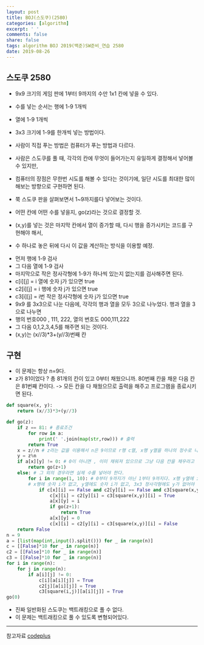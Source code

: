 ```yaml
---
layout: post
title: BOJ(스도쿠)(2580)
categories: [algorithm]
excerpt: ' '
comments: false
share: false
tags: algorithm BOJ 2019(백준)SW준비_연습 2580
date: 2019-08-26
---
```


## 스도쿠 2580

- 9x9 크기의 게임 판에 1부터 9까지의 수만 1x1 칸에 넣을 수 있다.
- 수를 넣는 순서는 행에 1-9 1개씩
- 열에 1-9 1개씩
- 3x3 크기에 1-9를 한개씩 넣는 방법이다.

- 사람이 직접 푸는 방법은 컴퓨터가 푸는 방법과 다르다.
- 사람은 스도쿠를 풀 때, 각각의 칸에 무엇이 들어가는지 유일하게 결정해서 넣어볼 수 있지만,
- 컴퓨터의 장점은 무한번 시도를 해볼 수 있다는 것이기에, 일단 시도를 최대한 많이 해보는 방향으로 구현하면 된다.
- 쭉 스도쿠 판을 살펴보면서 1~9까지를다 넣어보는 것이다.

- 어떤 칸에 어떤 수를 넣을지, go(z)라는 것으로 결정할 것.
- (x,y)를 넣는 것은 마지막 칸에서 열이 증가할 때, 다시 행을 증가시키는 코드를 구현해야 해서,
- 수 하나로 놓은 뒤에 다시 이 값을 계산하는 방식을 이용할 예정.

* 먼저 행에 1-9 검사
* 그 다음 열에 1-9 검사
* 마지막으로 작은 정사각형에 1-9가 하나씩 있는지 없는지를 검사해주면 된다.
* c[i][j] = i 열에 숫자 j가 있으면 true
* c2[i][j] = i 행에 숫자 j가 있으면 true
* c3[i][j] = i번 작은 정사각형에 숫자 j가 있으면 true
* 9x9 를 3x3으로 나눈 다음에, 각각의 행과 열을 모두 3으로 나누었다. 행과 열을 3으로 나누면
* 행의 번호000 , 111, 222, 열의 번호도 000,111,222
* 그 다음 0,1,2,3,4,5를 해주면 되는 것이다.
* (x,y)는 (x//3)\*3+(y//3)번째 칸

## 구현

- 이 문제는 항상 n=9다.
- z가 81이었다 ? 총 81개의 칸이 있고 0부터 채웠으니까. 80번째 칸을 채운 다음 칸은 81번째 칸이다. -> 모든 칸을 다 채웠으므로 출력을 해주고 프로그램을 종료시키면 된다.

```python
def square(x, y):
    return (x//3)*3+(y//3)

def go(z):
    if z == 81: # 종료조건
        for row in a:
            print(' '.join(map(str,row))) # 출력
        return True
    x = z//n # z라는 값을 이용해서 n은 9이므로 r행 c열, x행 y열을 하나의 정수로 나타냈으므로, z를 구하려면 9를 나누고 % 연산을 해줘야 x와 y를 구할수 있다.
    y = z%n
    if a[x][y] != 0: # 0이 아니면 , 이미 채워져 있으므로 그냥 다음 칸을 채우라고 한다.
        return go(z+1)
    else: # 그 외의 경우라면 실제 수를 넣어야 한다.
        for i in range(1, 10): # 0부터 9까지가 아닌 1부터 9까지다. x행 y열에 i를 넣는다.
        # x행에 숫자 i가 없고, y열에도 숫자 i가 없고, 3x3 정사각형에도 y가 없어야 한다.
            if c[x][i] == False and c2[y][i] == False and c3[square(x,y)][i] == False:
                c[x][i] = c2[y][i] = c3[square(x,y)][i] = True
                a[x][y] = i
                if go(z+1):
                    return True
                a[x][y] = 0
                c[x][i] = c2[y][i] = c3[square(x,y)][i] = False
    return False
n = 9
a = [list(map(int,input().split())) for _ in range(n)]
c = [[False]*10 for _ in range(n)]
c2 = [[False]*10 for _ in range(n)]
c3 = [[False]*10 for _ in range(n)]
for i in range(n):
    for j in range(n):
        if a[i][j] != 0:
            c[i][a[i][j]] = True
            c2[j][a[i][j]] = True
            c3[square(i,j)][a[i][j]] = True
go(0)
```

- 진짜 일반화된 스도쿠는 백트래킹으로 풀 수 없다.
- 이 문제는 백트래킹으로 풀 수 있도록 변형되어있다.

---

참고자료
[codeplus](https://code.plus/course/33)
